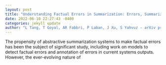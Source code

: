 ```yaml
--- 
layout: post 
title: "Understanding Factual Errors in Summarization: Errors, Summarizers, Datasets, Error Detectors" 
date: 2022-06-10 22:27:43 -0400 
categories: jekyll update 
author: "L Tang, T Goyal, AR Fabbri, P Laban, J Xu, S Yahvuz - arXiv preprint arXiv , 2022" 
--- 
```

The propensity of abstractive summarization systems to make factual errors has been the subject of significant study, including work on models to detect factual errors and annotation of errors in current systems outputs. However, the ever-evolving nature of